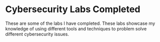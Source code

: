# Cybersecurity Labs Completed
These are some of the labs I have completed. These labs showcase my knowledge of using different tools and techniques to problem solve different cybersecurity issues. 

